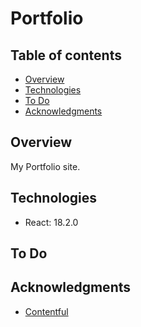 # Portfolio

## Table of contents

- [Overview](#overview)
- [Technologies](#technologies)
- [To Do](#to-do)
- [Acknowledgments](#acknowledgments)

## Overview

My Portfolio site.

## Technologies

- React: 18.2.0

## To Do

## Acknowledgments
- [Contentful](https://www.contentful.com/)
